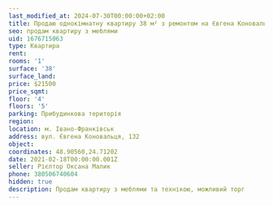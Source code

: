 ```yaml
---
last_modified_at: 2024-07-30T00:00:00+02:00
title: Продаю однокімнатну квартиру 38 м² з ремонтом на Євгена Коновальця
seo: продам квартиру з меблями
uid: 1676715063
type: Квартира
rent:
rooms: '1'
surface: '38'
surface_land:
price: $21500
price_sqmt:
floor: '4'
floors: '5'
parking: Прибудинкова територія
region:
location: м. Івано-Франківськ
address: вул. Євгена Коновальця, 132
object:
coordinates: 48.90560,24.71202
date: 2021-02-18T00:00:00.001Z
seller: Рієлтор Оксана Малик
phone: 380506740604
hidden: true
description: Продам квартиру з меблями та технікою, можливий торг
---
```

